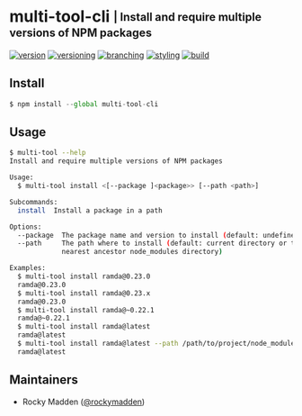 # multi-tool-cli <sub><sup>| Install and require multiple versions of NPM packages<sup></sub>
[![version](http://img.shields.io/badge/version-0.2.0-blue.svg)](https://www.npmjs.com/package/multi-tool-cli)
[![versioning](http://img.shields.io/badge/versioning-semver-blue.svg)](http://semver.org/)
[![branching](http://img.shields.io/badge/branching-github%20flow-blue.svg)](https://guides.github.com/introduction/flow/)
[![styling](http://img.shields.io/badge/styling-xo-blue.svg)](https://github.com/sindresorhus/xo)
[![build](https://circleci.com/gh/cloud-elements/multi-tool-cli.svg?style=shield)](https://circleci.com/gh/cloud-elements/multi-tool-cli)

## Install
```javascript
$ npm install --global multi-tool-cli
```

## Usage
```bash
$ multi-tool --help
Install and require multiple versions of NPM packages

Usage:
  $ multi-tool install <[--package ]<package>> [--path <path>]

Subcommands:
  install  Install a package in a path

Options:
  --package  The package name and version to install (default: undefined)
  --path     The path where to install (default: current directory or the
             nearest ancestor node_modules directory)

Examples:
  $ multi-tool install ramda@0.23.0
  ramda@0.23.0
  $ multi-tool install ramda@0.23.x
  ramda@0.23.0
  $ multi-tool install ramda@~0.22.1
  ramda@~0.22.1
  $ multi-tool install ramda@latest
  ramda@latest
  $ multi-tool install ramda@latest --path /path/to/project/node_modules
  ramda@latest
```

## Maintainers
* Rocky Madden ([@rockymadden](https://github.com/rockymadden))
